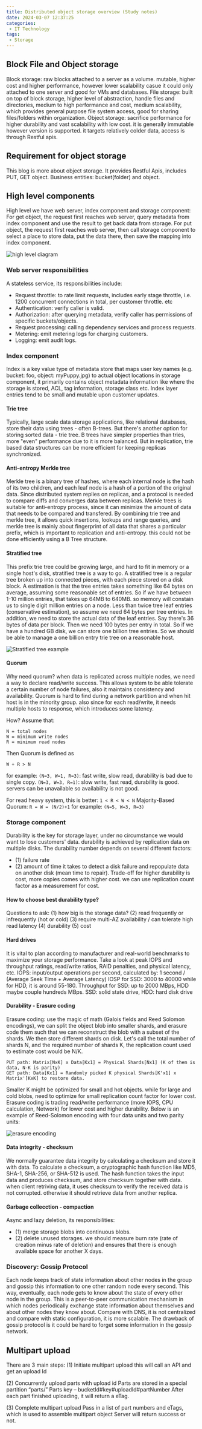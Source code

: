 ```yaml
---
title: Distributed object storage overview (Study notes)
date: 2024-03-07 12:37:25
categories:
 - IT Technology
tags:
 - Storage
---
```


## Block File and Object storage
Block storage: raw blocks attached to a server as a volume. mutable, higher cost and higher performance, however lower scalability casue it could only attached to one server and good for VMs and databases.
File storage: built on top of block storage, higher level of abstraction, handle files and directories, medium to high performance and cost, medium scalability, which provides general purpose file system access, good for sharing files/folders within organization. 
Object storage: sacrifice performance for higher durability and vast scalability with low cost. it is generally immutable however version is supported. it targets relatively colder data, access is through Restful apis.

## Requirement for object storage
This blog is more about object storage. It provides Restful Apis, includes PUT, GET object.
Business entities: bucket(folder) and object.

<!-- more -->

## High level components
High level we have web server, index component and storage component:
For get object, the request first reaches web server, query metadata from index component and use the result to get back data from storage.
For put object, the request first reaches web server, then call storage component to select a place to store data, put the data there, then save the mapping into index component. 

![high level diagram](HighLevel.png)

### Web server responsibilities
A stateless service, its responsibilities include: 
- Request throttle: to rate limit requests, includes early stage throttle, i.e. 1200 concurrent connections in total, per customer throttle. etc
- Authentication: verify caller is valid.
- Authorization: after querying metadata, verify caller has permissions of specific buckets/objects.
- Request processing: calling dependency services and process requests.
- Metering: emit metering logs for charging customers.
- Logging: emit audit logs.


### Index component
Index is a key value type of metadata store that maps user key names (e.g. bucket: foo, object: myPuppy.jpg) to actual object locations in storage component, it primarily contains object metadata information like where the storage is stored, ACL, tag information, storage class etc. Index layer entries tend to be small and mutable upon customer updates.


#### Trie tree
Typically, large scale data storage applications, like relational databases, store their data using trees - often B-trees. But there's another option for storing sorted data - trie tree. B trees have simpler properties than tries, more "even" performance due to it is more balanced.
But in replication, trie based data structures can be more efficient for keeping replicas synchronized.


#### Anti-entropy Merkle tree
Merkle tree is a binary tree of hashes, where each internal node is the hash of its two children, and each leaf node is a hash of a portion of the original data.
Since distributed system replies on replicas, and a protocol is needed to compare diffs and converges data between replicas.
Merkle trees is suitable for anti-entropy process, since it can minimize the amount of data that needs to be compared and transfered. 
By combining trie tree and merkle tree, it allows quick insertions, lookups and range queries, and merkle tree is mainly about fingerprint of all data that shares a particular prefix, which is important to replication and anti-entropy. this could not be done efficiently using a B Tree structure.

#### Stratified tree
This prefix trie tree could be growing large, and hard to fit in memory or a single host's disk, stratified tree is a way to go.
A stratified tree is a regular tree broken up into connected pieces, with each piece stored on a disk block. 
A estimation is that the tree entries takes something like 64 bytes on average, assuming some reasonable set of entries. So if we have between 1-10 million entries, that takes up 64MB to 640MB. so memory will constain us to single digit million entries on a node.
Less than twice tree leaf entries (conservative estimation), so assume we need 64 bytes per tree entries. In addition, we need to store the actual data of the leaf entries. Say there's 36 bytes of data per block. Then we need 100 bytes per entry in total. So if we have a hundred GB disk, we can store one billion tree entries.
So we should be able to manage a one billion entry trie tree on a reasonable host.

![Stratified tree example](StratifiedTree.png)

#### Quorum
Why need quorum?
when data is replicated across multiple nodes, we need a way to declare read/write success. This allows system to be able tolerate a certain number of node failures, also it maintains consistency and availability.
Quorum is hard to find during a network partition and when hit host is in the minority group. also since for each read/write, it needs multiple hosts to response, which introduces some latency.

How?
Assume that:

```
N = total nodes
W = minimum write nodes
R = minimum read nodes
```

Then Quorum is defined as 

```
W + R > N
```

for example:
`(N=3, W=1, R=3)`: fast write, slow read, durability is bad due to single copy.
`(N=3, W=3, R=1)`: slow write, fast read, durability is good. servers can be unavailable so availability is not good.

For read heavy system, this is better: `1 < R < W < N`
Majority-Based Quorum: `R = W = (N/2)+1` for example: `(N=5, W=3, R=3)`


### Storage component
Durability is the key for storage layer, under no circumstance we would want to lose customers' data. durability is achieved by replication data on multiple disks. 
The durability number depends on several different factors: 
- (1) failure rate
- (2) amount of time it takes to detect a disk failure and repopulate data on another disk (mean time to repair).
Trade-off for higher durability is cost, more copies comes with higher cost. we can use replication count factor as a measurement for cost.


#### How to choose best durability type? 
Questions to ask: 
(1) how big is the storage data?
(2) read frequently or infrequently (hot or cold)
(3) require multi-AZ availability / can tolerate high read latency
(4) durability
(5) cost

#### Hard drives
It is vital to plan according to manufacturer and real-world benchmarks to maximize your storage performance. Take a look at peak IOPS and throughput ratings, read/write ratios, RAID penalties, and physical latency, etc.
IOPS: input/output operations per second, calculated by: 1 second / (Average Seek Time + Average Latency)
IOSP for SSD: 3000 to 40000 while for HDD, it is around 55-180.
Throughput for SSD: up to 2000 MBps, HDD maybe couple hundreds MBps.
SSD: solid state drive, HDD: hard disk drive


#### Durability - Erasure coding
Erasure coding: use the magic of math (Galois fields and Reed Solomon encodings), we can split the object blob into smaller shards, and erasure code them such that we can reconstruct the blob with a subset of the shards. 
We then store different shards on disk. Let's call the total number of shards N, and the required number of shards K, the replication count used to estimate cost would be N/K. 

```
PUT path: Matrix[NxK] x Data[Kx1] = Physical Shards[Nx1] (K of them is data, N-K is parity)
GET path: Data[Kx1] = Randomly picked K physical Shards[K'x1] x Matrix'[KxK] to restore data.
```

Smaller K might be optimized for small and hot objects. while for large and cold blobs, need to optimize for small replication count factor for lower cost.
Erasure coding is trading read/write performance (more IOPS, CPU calculation, Network) for lower cost and higher durability. 
Below is an example of Reed-Solomon encoding with four data units and two parity units:

![erasure encoding](ErasureEncoding.png)

#### Data integrity - checksum
We normally guarantee data integrity by calculating a checksum and store it with data.
To calculate a checksum, a cryptographic hash function like MD5, SHA-1, SHA-256, or SHA-512 is used. The hash function takes the input data and produces checksum, and store checksum together with data. when client retriving data, it uses checksum to verify the received data is not corrupted. otherwise it should retrieve data from another replica.


#### Garbage collecction - compaction
Async and lazy deletion, its responsibilities:
- (1) merge storage blobs into continuous blobs.
- (2) delete unused storages.
we should measure burn rate (rate of creation minus rate of deletion) and ensures that there is enough available space for another X days.


### Discovery: Gossip Protocol
Each node keeps track of state information about other nodes in the group and gossip this information to one other random node every second. This way, eventually, each node gets to know about the state of every other node in the group.
This is a peer-to-peer communication mechanism in which nodes periodically exchange state information about themselves and about other nodes they know about. 
Compare with DNS, it is not centralized and compare with static configuration, it is more scalable.
The drawback of gossip protocol is it could be hard to forget some information in the gossip network.


## Multipart upload
There are 3 main steps:
(1) Initiate multipart upload
this will call an API and get an upload Id

(2) Concurrently upload parts with upload id
Parts are stored in a special partition “parts/”
Parts key – bucketId#key#uploadId#partNumber
After each part finished uploading, it will return a eTag.

(3) Complete multipart upload
Pass in a list of part numbers and eTags, which is used to assemble multipart object
Server will return success or not.
